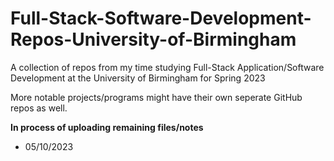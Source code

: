 # Full-Stack-Software-Development-Repos-University-of-Birmingham


A collection of repos from my time studying Full-Stack Application/Software Development at the University of Birmingham for Spring 2023


More notable projects/programs might have their own seperate GitHub repos as well.



**In process of uploading remaining files/notes**
- 05/10/2023
